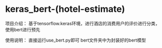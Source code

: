 # keras_bert-(hotel-estimate)

项目介绍：
基于tensorflow.keras环境，进行酒店的消费用户的评价进行分类，使用bert进行预先

使用说明：
直接运行use_bert.py即可
bert文件夹中为封装好的bert模型
